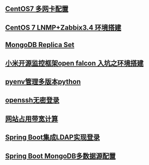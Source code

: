 ## [CentOS7 多网卡配置](https://github.com/aiguanglee/program-notes/blob/master/CentOS7%20%E5%A4%9A%E7%BD%91%E5%8D%A1%E9%85%8D%E7%BD%AE.md)
## [CentOS 7 LNMP+Zabbix3.4 环境搭建](https://github.com/aiguanglee/program-notes/blob/master/CentOS%207%20LNMP%2BZabbix3.4%20%E7%8E%AF%E5%A2%83%E6%90%AD%E5%BB%BA.md)
## [MongoDB Replica Set](https://github.com/aiguanglee/program-notes/blob/master/mongodb-replica-set%20(mongodb%E4%B8%BB%E4%BB%8E%E4%BB%B2%E8%A3%81%E8%8A%82%E7%82%B9%E9%85%8D%E7%BD%AE).md)

## [小米开源监控框架open falcon 入坑之环境搭建](https://github.com/aiguanglee/program-notes/blob/master/open-falcon%E7%8E%AF%E5%A2%83%E6%90%AD%E5%BB%BA.md)

## [pyenv管理多版本python](https://github.com/aiguanglee/program-notes/blob/master/pyenv%E7%AE%A1%E7%90%86%E5%A4%9A%E7%89%88%E6%9C%ACpython.md)

## [openssh无密登录](https://github.com/aiguanglee/program-notes/blob/master/openssh%E6%97%A0%E5%AF%86%E7%99%BB%E5%BD%95.md)

## [网站占用带宽计算](https://github.com/aiguanglee/program-notes/blob/master/%E5%B8%A6%E5%AE%BD%E8%AE%A1%E7%AE%97.md)

## [Spring Boot集成LDAP实现登录](https://github.com/aiguanglee/program-notes/blob/master/SpringBoot%E9%9B%86%E6%88%90LDAP%E5%AE%9E%E7%8E%B0%E7%99%BB%E5%BD%95.md)
## [Spring Boot MongoDB多数据源配置](https://github.com/aiguanglee/program-notes/blob/master/SpringBoot%20MongoDB%E5%A4%9A%E6%95%B0%E6%8D%AE%E6%BA%90%E9%85%8D%E7%BD%AE.md)
